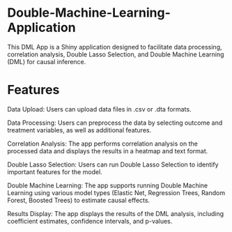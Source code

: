 # Double-Machine-Learning-Application
This DML App is a Shiny application designed to facilitate data processing, correlation analysis, Double Lasso Selection, and Double Machine Learning (DML) for causal inference. 

# Features

Data Upload: Users can upload data files in .csv or .dta formats.

Data Processing: Users can preprocess the data by selecting outcome and treatment variables, as well as additional features.

Correlation Analysis: The app performs correlation analysis on the processed data and displays the results in a heatmap and text format.

Double Lasso Selection: Users can run Double Lasso Selection to identify important features for the model.

Double Machine Learning: The app supports running Double Machine Learning using various model types (Elastic Net, Regression Trees, Random Forest, Boosted Trees) to estimate causal effects.

Results Display: The app displays the results of the DML analysis, including coefficient estimates, confidence intervals, and p-values.
